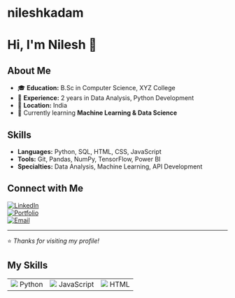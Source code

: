 # nileshkadam
# Hi, I'm Nilesh  👋  

## About Me
- 🎓 **Education:** B.Sc in Computer Science, XYZ College  
- 💼 **Experience:** 2 years in Data Analysis, Python Development  
- 📍 **Location:** India  
- 🌱 Currently learning **Machine Learning & Data Science**  

## Skills
- **Languages:** Python, SQL, HTML, CSS, JavaScript  
- **Tools:** Git, Pandas, NumPy, TensorFlow, Power BI  
- **Specialties:** Data Analysis, Machine Learning, API Development  

## Connect with Me
[![LinkedIn](https://img.shields.io/badge/LinkedIn-blue)](https://linkedin.com/in/yourusername)  
[![Portfolio](https://img.shields.io/badge/Portfolio-website-green)](https://yourwebsite.com)  
[![Email](https://img.shields.io/badge/Email-contact-red)](mailto:youremail@example.com)  

---
⭐ *Thanks for visiting my profile!*

<h2>My Skills</h2>
<table>
  <tr>
    <td><img src="https://img.icons8.com/color/48/python.png"/> Python</td>
    <td><img src="https://img.icons8.com/color/48/javascript.png"/> JavaScript</td>
    <td><img src="https://img.icons8.com/color/48/html-5.png"/> HTML</td>
  </tr>
</table>
